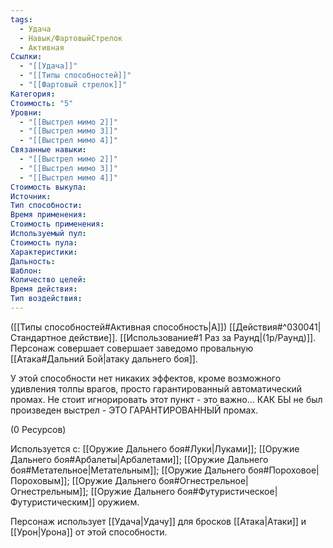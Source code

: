 ```yaml
---
tags:
  - Удача
  - Навык/ФартовыйСтрелок
  - Активная
Ссылки:
  - "[[Удача]]"
  - "[[Типы способностей]]"
  - "[[Фартовый стрелок]]"
Категория: 
Стоимость: "5"
Уровни:
  - "[[Выстрел мимо 2]]"
  - "[[Выстрел мимо 3]]"
  - "[[Выстрел мимо 4]]"
Связанные навыки:
  - "[[Выстрел мимо 2]]"
  - "[[Выстрел мимо 3]]"
  - "[[Выстрел мимо 4]]"
Стоимость выкупа:
Источник:
Тип способности:
Время применения:
Стоимость применения:
Используемый пул:
Стоимость пула:
Характеристики:
Дальность:
Шаблон:
Количество целей:
Время действия:
Тип воздействия:
---
```

([[Типы способностей#Активная способность|А]]) [[Действия#^030041|Стандартное действие]]. [[Использование#1 Раз за Раунд|(1р/Раунд)]]. Персонаж совершает совершает заведомо провальную [[Атака#Дальний Бой|атаку дальнего боя]]. 

У этой способности нет никаких эффектов, кроме возможного удивления толпы врагов, просто гарантированный автоматический промах. Не стоит игнорировать этот пункт - это важно... КАК БЫ не был произведен выстрел - ЭТО ГАРАНТИРОВАННЫЙ промах. 

(0 Ресурсов)

Используется с: [[Оружие Дальнего боя#Луки|Луками]]; [[Оружие Дальнего боя#Арбалеты|Арбалетами]]; [[Оружие Дальнего боя#Метательное|Метательным]]; [[Оружие Дальнего боя#Пороховое|Пороховым]]; [[Оружие Дальнего боя#Огнестрельное|Огнестрельным]]; [[Оружие Дальнего боя#Футуристическое|Футуристическим]] оружием.

Персонаж использует [[Удача|Удачу]] для бросков [[Атака|Атаки]] и [[Урон|Урона]] от этой способности. 
